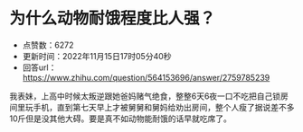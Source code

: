 # 为什么动物耐饿程度比人强？
- 点赞数：6272
- 更新时间：2022年11月15日17时05分40秒
- 回答url：https://www.zhihu.com/question/564153696/answer/2759785239
<body>
 <p data-pid="htsWPHV4">我表妹，上高中时候太叛逆跟她爸妈赌气绝食，整整6天6夜一口不吃把自己锁房间里玩手机，直到第七天早上才被舅舅和舅妈给劝出房间，整个人瘦了据说差不多10斤但是没其他大碍。要是真不如动物能耐饿的话早就吃席了。</p>
</body>